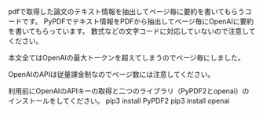 pdfで取得した論文のテキスト情報を抽出してページ毎に要約を書いてもらうコードです。
PyPDFでテキスト情報をPDFから抽出してページ毎にOpenAIに要約を書いてもらっています。
数式などの文字コードに対応していないので注意してください。

本文全てはOpenAIの最大トークンを超えてしまうのでページ毎にしました。

OpenAIのAPIは従量課金制なのでページ数には注意してください。

利用前にOpenAIのAPIキーの取得と二つのライブラリ（PyPDF2とopenai）のインストールをしてください。
pip3 install PyPDF2
pip3 install openai
